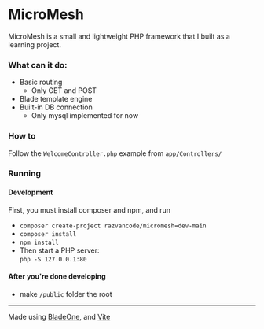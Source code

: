 # MicroMesh

MicroMesh is a small and lightweight PHP framework that I built as a learning project.

### What can it do:
- Basic routing
  - Only GET and POST
- Blade template engine
- Built-in DB connection 
  - Only mysql implemented for now

### How to
Follow the `WelcomeController.php` example from `app/Controllers/` 

### Running

#### Development
First, you must install composer and npm, and run  
- ```composer create-project razvancode/micromesh=dev-main```
- ```composer install```
- ```npm install```
- Then start a PHP server:  
  ```php -S 127.0.0.1:80```

#### After you're done developing
- make `/public` folder the root

---
Made using [BladeOne](https://github.com/EFTEC/BladeOne), and [Vite](https://vitejs.dev/)
